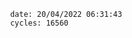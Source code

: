 

                date: 20/04/2022 06:31:43
                cycles: 16560

                         